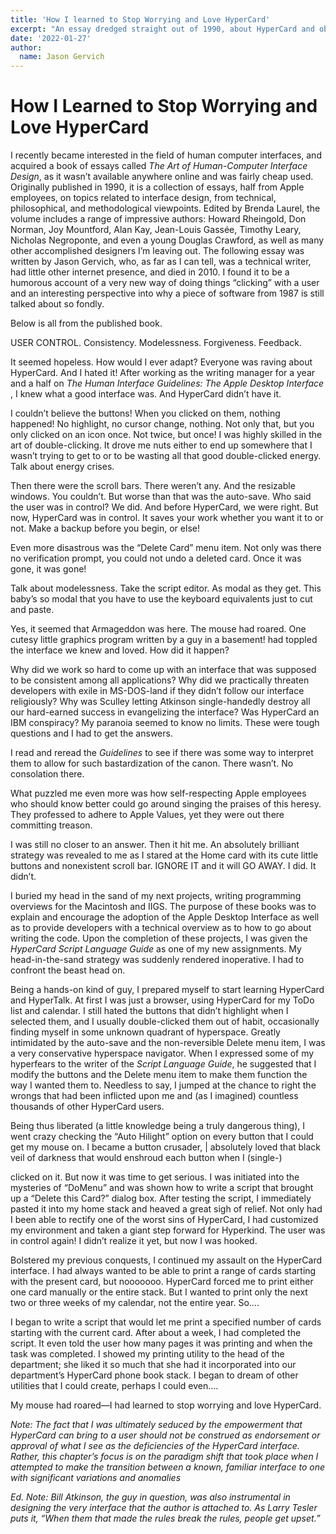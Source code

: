 ```yaml
---
title: 'How I learned to Stop Worrying and Love HyperCard'
excerpt: "An essay dredged straight out of 1990, about HyperCard and obstinancy."
date: '2022-01-27'
author:
  name: Jason Gervich
---
```

# How I Learned to Stop Worrying and Love HyperCard

I recently became interested in the field of human computer interfaces, and acquired a book of essays called *The Art of Human-Computer Interface Design*, as it wasn’t available anywhere online and was fairly cheap used. Originally published in 1990, it is a collection of essays, half from Apple employees, on topics related to interface design, from technical, philosophical, and methodological viewpoints. Edited by Brenda Laurel, the volume includes a range of impressive authors: Howard Rheingold, Don Norman, Joy Mountford, Alan Kay, Jean-Louis Gassée, Timothy Leary, Nicholas Negroponte, and even a young Douglas Crawford, as well as many other accomplished designers I’m leaving out. The following essay was written by Jason Gervich, who, as far as I can tell, was a technical writer, had little other internet presence, and died in 2010. I found it to be a humorous account of a very new way of doing things “clicking” with a user and an interesting perspective into why a piece of software from 1987 is still talked about so fondly.

Below is all from the published book.

USER CONTROL. Consistency. Modelessness. Forgiveness. Feedback.

It seemed hopeless. How would I ever adapt? Everyone was raving about HyperCard. And I hated it! After working as the writing manager for a year and a half on *The Human Interface Guidelines: The Apple Desktop Interface* , I knew what a good interface was. And HyperCard didn’t have it.

I couldn’t believe the buttons! When you clicked on them, nothing happened! No highlight, no cursor change, nothing. Not only that, but you only clicked on an icon once. Not twice, but once! I was highly skilled in the art of double-clicking. It drove me nuts either to end up somewhere that I wasn’t trying to get to or to be wasting all that good double-clicked energy. Talk about energy crises.

Then there were the scroll bars. There weren’t any. And the resizable windows. You couldn’t. But worse than that was the auto-save. Who said the user was in control? We did. And before HyperCard, we were right. But now, HyperCard was in control. It saves your work whether you want it to or not. Make a backup before you begin, or else!

Even more disastrous was the “Delete Card” menu item. Not only was there no verification prompt, you could not undo a deleted card. Once it was gone, it was gone!

Talk about modelessness. Take the script editor. As modal as they get. This baby’s so modal that you have to use the keyboard equivalents just to cut and paste.

Yes, it seemed that Armageddon was here. The mouse had roared. One cutesy little graphics program written by a guy in a basement! had toppled the interface we knew and loved. How did it happen?

Why did we work so hard to come up with an interface that was supposed to be consistent among all applications? Why did we practically threaten developers with exile in MS-DOS-land if they didn’t follow our interface religiously? Why was Sculley letting Atkinson single-handedly destroy all our hard-earned success in evangelizing the interface? Was HyperCard an IBM conspiracy? My paranoia seemed to know no limits. These were tough questions and I had to get the answers.

I read and reread the *Guidelines* to see if there was some way to interpret them to allow for such bastardization of the canon. There wasn’t. No consolation there.

What puzzled me even more was how self-respecting Apple employees who should know better could go around singing the praises of this heresy. They professed to adhere to Apple Values, yet they were out there committing treason.

I was still no closer to an answer. Then it hit me. An absolutely brilliant strategy was revealed to me as I stared at the Home card with its cute little buttons and nonexistent scroll bar. IGNORE IT and it will GO AWAY. I did. It didn’t.

I buried my head in the sand of my next projects, writing programming overviews for the Macintosh and IIGS. The purpose of these books was to explain and encourage the adoption of the Apple Desktop Interface as well as to provide developers with a technical overview as to how to go about writing the code. Upon the completion of these projects, I was given the *HyperCard Script Language Guide* as one of my new assignments. My head-in-the-sand strategy was suddenly rendered inoperative. I had to confront the beast head on.

Being a hands-on kind of guy, I prepared myself to start learning HyperCard and HyperTalk. At first I was just a browser, using HyperCard for my ToDo list and calendar. I still hated the buttons that didn’t highlight when I selected them, and I usually double-clicked them out of habit, occasionally finding myself in some unknown quadrant of hyperspace. Greatly intimidated by the auto-save and the non-reversible Delete menu item, I was a very conservative hyperspace navigator. When I expressed some of my hyperfears to the writer of the *Script Language Guide*, he suggested that I modify the buttons and the Delete menu item to make them function the way I wanted them to. Needless to say, I jumped at the chance to right the wrongs that had been inflicted upon me and (as I imagined) countless thousands of other HyperCard users.

Being thus liberated (a little knowledge being a truly dangerous thing), I went crazy checking the “Auto Hilight” option on every button that I could get my mouse on. I became a button crusader, | absolutely loved that black veil of darkness that would enshroud each button when I (single-)

clicked on it. But now it was time to get serious. I was initiated into the mysteries of “DoMenu” and was shown how to write a script that brought up a “Delete this Card?” dialog box. After testing the script, I immediately pasted it into my home stack and heaved a great sigh of relief. Not only had I been able to rectify one of the worst sins of HyperCard, I had customized my environment and taken a giant step forward for Hyperkind. The user was in control again! I didn’t realize it yet, but now I was hooked.

Bolstered my previous conquests, I continued my assault on the HyperCard interface. I had always wanted to be able to print a range of cards starting with the present card, but nooooooo. HyperCard forced me to print either one card manually or the entire stack. But I wanted to print only the next two or three weeks of my calendar, not the entire year. So....

I began to write a script that would let me print a specified number of cards starting with the current card. After about a week, I had completed the script. It even told the user how many pages it was printing and when the task was completed. I showed my printing utility to the head of the department; she liked it so much that she had it incorporated into our department’s HyperCard phone book stack. I began to dream of other utilities that I could create, perhaps I could even....

My mouse had roared—I had learned to stop worrying and love HyperCard.

*Note: The fact that I was ultimately seduced by the empowerment that HyperCard can bring to a user should not be construed as endorsement or approval of what I see as the deficiencies of the HyperCard interface. Rather, this chapter’s focus is on the paradigm shift that took place when I attempted to make the transition between a known, familiar interface to one with significant variations and anomalies*

*Ed. Note: Bill Atkinson, the guy in question, was also instrumental in designing the very interface that the author is attached to. As Larry Tesler puts it, “When them that made the rules break the rules, people get upset.”*
